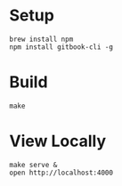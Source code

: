 # Setup

```
brew install npm
npm install gitbook-cli -g
```

# Build

```
make
```

# View Locally

```
make serve &
open http://localhost:4000
```
